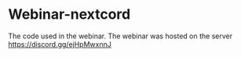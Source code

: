 # Webinar-nextcord
The code used in the webinar. The webinar was hosted on the server https://discord.gg/ejHpMwxnnJ 

